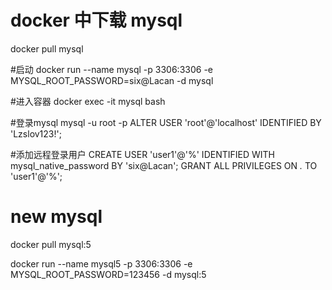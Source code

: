 # docker 中下载 mysql
docker pull mysql

#启动
docker run --name mysql -p 3306:3306 -e MYSQL_ROOT_PASSWORD=six@Lacan -d mysql

#进入容器
docker exec -it mysql bash

#登录mysql
mysql -u root -p
ALTER USER 'root'@'localhost' IDENTIFIED BY 'Lzslov123!';

#添加远程登录用户
CREATE USER 'user1'@'%' IDENTIFIED WITH mysql_native_password BY 'six@Lacan';
GRANT ALL PRIVILEGES ON *.* TO 'user1'@'%';



# new mysql
docker pull mysql:5

docker run --name mysql5 -p 3306:3306 -e MYSQL_ROOT_PASSWORD=123456 -d mysql:5

